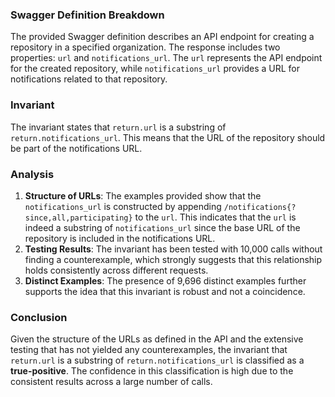 ### Swagger Definition Breakdown
The provided Swagger definition describes an API endpoint for creating a repository in a specified organization. The response includes two properties: `url` and `notifications_url`. The `url` represents the API endpoint for the created repository, while `notifications_url` provides a URL for notifications related to that repository.

### Invariant
The invariant states that `return.url` is a substring of `return.notifications_url`. This means that the URL of the repository should be part of the notifications URL.

### Analysis
1. **Structure of URLs**: The examples provided show that the `notifications_url` is constructed by appending `/notifications{?since,all,participating}` to the `url`. This indicates that the `url` is indeed a substring of `notifications_url` since the base URL of the repository is included in the notifications URL.
2. **Testing Results**: The invariant has been tested with 10,000 calls without finding a counterexample, which strongly suggests that this relationship holds consistently across different requests.
3. **Distinct Examples**: The presence of 9,696 distinct examples further supports the idea that this invariant is robust and not a coincidence.

### Conclusion
Given the structure of the URLs as defined in the API and the extensive testing that has not yielded any counterexamples, the invariant that `return.url` is a substring of `return.notifications_url` is classified as a **true-positive**. The confidence in this classification is high due to the consistent results across a large number of calls.
